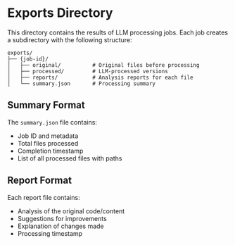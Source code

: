 # Exports Directory

This directory contains the results of LLM processing jobs. Each job creates a subdirectory with the following structure:

```
exports/
├── {job-id}/
│   ├── original/          # Original files before processing
│   ├── processed/         # LLM-processed versions
│   ├── reports/           # Analysis reports for each file
│   └── summary.json       # Processing summary
```

## Summary Format

The `summary.json` file contains:
- Job ID and metadata
- Total files processed
- Completion timestamp
- List of all processed files with paths

## Report Format

Each report file contains:
- Analysis of the original code/content
- Suggestions for improvements
- Explanation of changes made
- Processing timestamp
